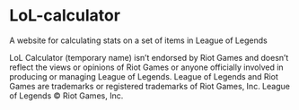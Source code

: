 # LoL-calculator
A website for calculating stats on a set of items in League of Legends

LoL Calculator (temporary name) isn’t endorsed by Riot Games and doesn’t reflect 
the views or opinions of Riot Games or anyone officially involved in producing or 
managing League of Legends. League of Legends and Riot Games are trademarks or registered 
trademarks of Riot Games, Inc. League of Legends © Riot Games, Inc.
